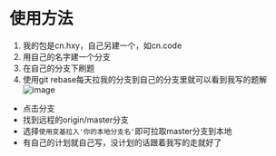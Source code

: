 # 使用方法
1. 我的包是cn.hxy，自己另建一个，如cn.code
2. 用自己的名字建一个分支
3. 在自己的分支下刷题
4. 使用git rebase每天拉我的分支到自己的分支里就可以看到我写的题解
![image](https://user-images.githubusercontent.com/49309984/169764380-8a9b0cc2-802b-4ea6-bf64-facc63b25d28.png)
  - 点击分支
  - 找到远程的origin/master分支
  - 选择`使用变基拉入'你的本地分支名'`即可拉取master分支到本地
  - 有自己的计划就自己写，没计划的话跟着我写的走就好了
